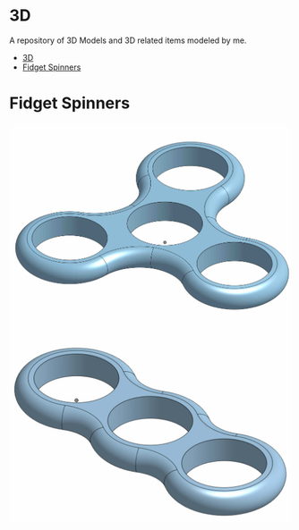 # 3D
A repository of 3D Models and 3D related items modeled by me. 
- [3D](#3d)
- [Fidget Spinners](#fidget-spinners)

# Fidget Spinners
![img](Resources/3Fidget.jpg)
![img](Resources/2Fidget.jpg)